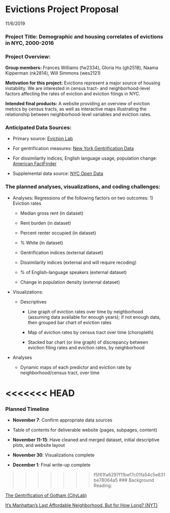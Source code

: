 Evictions Project Proposal
================
11/6/2019

### **Project Title:** Demographic and housing correlates of evictions in NYC, 2000-2016

### **Project Overview:**

**Group members:** Frances Williams (fw2334), Gloria Hu (gh2518), Naama
Kipperman (nk2814), Will Simmons (wes2121)

**Motivation for this project:** Evictions represent a major source of
housing instability. We are interested in census tract- and
neighborhood-level factors affecting the rates of eviction and eviction
filings in NYC.

**Intended final products:** A website providing an overview of eviction
metrics by census tracts, as well as interactive maps illustrating the
relationship between neighborhood-level variables and eviction rates.

### **Anticipated Data Sources:**

  - Primary source: [Eviction Lab](https://evictionlab.org/)

  - For gentrification measures: [New York Gentrification
    Data](https://www.governing.com/gov-data/new-york-gentrification-maps-demographic-data.html)

  - For dissimilarity indices, English language usage, population
    change: [American
    FactFinder](https://factfinder.census.gov/faces/nav/jsf/pages/guided_search.xhtml)

  - Supplemental data source: [NYC Open
    Data](https://www1.nyc.gov/site/planning/data-maps/open-data/dwn-nynta.page)

### The planned analyses, visualizations, and coding challenges:

  - Analyses: Regressions of the following factors on two outcomes: 1)
    Eviction rates
    
      - Median gross rent (in dataset)
    
      - Rent burden (in dataset)
    
      - Percent renter occupied (in dataset)
    
      - % White (in dataset)
    
      - Gentrification indices (external dataset)
    
      - Dissimilarity indices (external and will require recoding)
    
      - % of English-language speakers (external dataset)
    
      - Change in population density (external dataset)

  - Visualizations:
    
      - Descriptives
        
          - Line graph of eviction rates over time by neighborhood
            (assuming data available for enough years); if not enough
            data, then grouped bar chart of eviction rates
        
          - Map of eviction rates by census tract over time (choropleth)
        
          - Stacked bar chart (or line graph) of discrepancy between
            eviction filing rates and eviction rates, by neighborhood

  - Analyses
    
      - Dynamic maps of each predictor and eviction rate by
        neighborhood/census tract, over time

# \<\<\<\<\<\<\< HEAD

### Planned Timeline

  - **November 7**: Confirm appropriate data sources

  - Table of contents for deliverable website (pages, subpages, content)

  - **November 11-15**: Have cleaned and merged dataset, initial
    descriptive plots, and website layout

  - **November 30**: Visualizations complete

  - **December 1**: Final write-up complete

> > > > > > > f5f61fa6297f11bef7c01fa54c5e831be78064a5 \#\#\# Background
> > > > > > > Reading:

[The Gentrification of Gotham
(CityLab)](https://www.citylab.com/life/2017/04/the-gentrification-of-gotham/524694/)

[It’s Manhattan’s Last Affordable Neighborhood. But for How Long?
(NYT)](https://www.nytimes.com/2019/09/27/nyregion/inwood-manhattan-affordable-housing.html)
